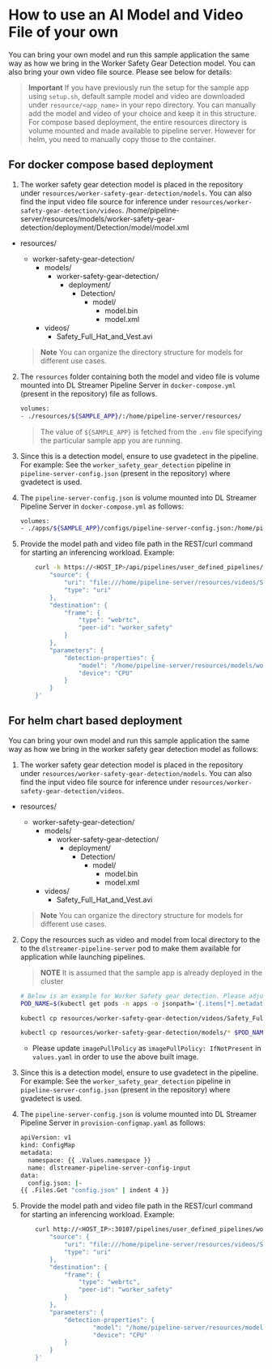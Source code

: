 # How to use an AI Model and Video File of your own


You can bring your own model and run this sample application the same way as how we bring in the Worker Safety Gear Detection model. You can also bring your own video file source. Please see below for details:
>**Important** If you have previously run the setup for the sample app using `setup.sh`, default sample model and video are downloaded under `resource/<app_name>` in your repo directory. You can manually add the model and video of your choice and keep it in this structure. 
For compose based deployment, the entire resources directory is volume mounted and made available to pipeline server. However for helm, you need to manually copy those to the container.

## For docker compose based deployment

1. The worker safety gear detection model is placed in the repository under  `resources/worker-safety-gear-detection/models`. You can also find the input video file source for inference under `resources/worker-safety-gear-detection/videos`.
/home/pipeline-server/resources/models/worker-safety-gear-detection/deployment/Detection/model/model.xml
- resources/
  - worker-safety-gear-detection/
    - models/
      - worker-safety-gear-detection/
        - deployment/
          - Detection/
            - model/
              - model.bin
              - model.xml
    - videos/
      - Safety_Full_Hat_and_Vest.avi

   > **Note**
   > You can organize the directory structure for models for different use cases.


2. The `resources` folder containing both the model and video file is volume mounted into DL Streamer Pipeline Server in `docker-compose.yml` (present in the repository) file as follows.
    ```sh
    volumes:
    - ./resources/${SAMPLE_APP}/:/home/pipeline-server/resources/
    ```
    > The value of `${SAMPLE_APP}` is fetched from the `.env` file specifying the particular sample app you are running.

3. Since this is a detection model, ensure to use gvadetect in the pipeline. For example: See the `worker_safety_gear_detection` pipeline in `pipeline-server-config.json` (present in the repository) where gvadetect is used.

4. The `pipeline-server-config.json` is volume mounted into DL Streamer Pipeline Server in `docker-compose.yml` as follows:

    ```sh
    volumes:
    - ./apps/${SAMPLE_APP}/configs/pipeline-server-config.json:/home/pipeline-server/config.json
    ```

4. Provide the model path and video file path in the REST/curl command for starting an inferencing workload. Example:
    ```sh
        curl -k https://<HOST_IP>/api/pipelines/user_defined_pipelines/worker_safety_gear_detection -X POST -H 'Content-Type: application/json' -d '{
            "source": {
                "uri": "file:///home/pipeline-server/resources/videos/Safety_Full_Hat_and_Vest.avi",
                "type": "uri"
            },
            "destination": {
                "frame": {
                    "type": "webrtc",
                    "peer-id": "worker_safety"
                }
            },
            "parameters": {
                "detection-properties": {
                    "model": "/home/pipeline-server/resources/models/worker-safety-gear-detection/deployment/Detection/model/model.xml",
                    "device": "CPU"
                }
            }
        }'
    ```

## For helm chart based deployment

You can bring your own model and run this sample application the same way as how we bring in the worker safety gear detection model as follows:

1. The worker safety gear detection model is placed in the repository under `resources/worker-safety-gear-detection/models`. You can also find the input video file source for inference under `resources/worker-safety-gear-detection/videos`.

- resources/
  - worker-safety-gear-detection/
    - models/
      - worker-safety-gear-detection/
        - deployment/
          - Detection/
            - model/
              - model.bin
              - model.xml
    - videos/
      - Safety_Full_Hat_and_Vest.avi

   > **Note**
   > You can organize the directory structure for models for different use cases.


2. Copy the resources such as video and model from local directory to the to the `dlstreamer-pipeline-server` pod to make them available for application while launching pipelines.
    > **NOTE** It is assumed that the sample app is already deployed in the cluster
    ```sh
    # Below is an example for Worker Safety gear detection. Please adjust the source path of models and videos appropriately for other sample applications.
    POD_NAME=$(kubectl get pods -n apps -o jsonpath='{.items[*].metadata.name}' | tr ' ' '\n' | grep deployment-dlstreamer-pipeline-server | head -n 1)

    kubectl cp resources/worker-safety-gear-detection/videos/Safety_Full_Hat_and_Vest.avi $POD_NAME:/home/pipeline-server/resources/videos/ -c dlstreamer-pipeline-server -n apps
 
    kubectl cp resources/worker-safety-gear-detection/models/* $POD_NAME:/home/pipeline-server/resources/models/ -c dlstreamer-pipeline-server -n apps
    ```
    - Please update `imagePullPolicy` as `imagePullPolicy: IfNotPresent` in `values.yaml` in order to use the above built image.

3. Since this is a detection model, ensure to use gvadetect in the pipeline. For example: See the `worker_safety_gear_detection` pipeline in `pipeline-server-config.json` (present in the repository) where gvadetect is used.

4. The `pipeline-server-config.json` is volume mounted into DL Streamer Pipeline Server in `provision-configmap.yaml` as follows:

    ```sh
    apiVersion: v1
    kind: ConfigMap
    metadata:
      namespace: {{ .Values.namespace }}
      name: dlstreamer-pipeline-server-config-input
    data:
      config.json: |-
    {{ .Files.Get "config.json" | indent 4 }}
    ```

4. Provide the model path and video file path in the REST/curl command for starting an inferencing workload. Example:
    ```sh
        curl http://<HOST_IP>:30107/pipelines/user_defined_pipelines/worker_safety_gear_detection -X POST -H 'Content-Type: application/json' -d '{
            "source": {
                "uri": "file:///home/pipeline-server/resources/videos/Safety_Full_Hat_and_Vest.avi",
                "type": "uri"
            },
            "destination": {
                "frame": {
                    "type": "webrtc",
                    "peer-id": "worker_safety"
                }
            },
            "parameters": {
                "detection-properties": {
                        "model": "/home/pipeline-server/resources/models/worker-safety-gear-detection/deployment/Detection/model/model.xml",
                        "device": "CPU"
                }
            }
        }'
    ```